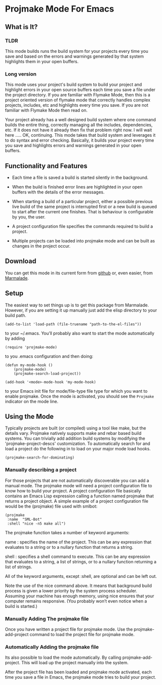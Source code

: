 Projmake Mode For Emacs
=======================

What is It?
-----------

### TLDR

This mode builds runs the build system for your projects every time
you save and based on the errors and warnings generated by that system
highlights them in your open buffers.

### Long version

This mode uses your project's build system to build your project and
highlight errors in your open source buffers each time you save a file
under the project directory. If you are familiar with Flymake Mode,
then this is a project oriented version of flymake mode that correctly
handles complex projects, includes, etc and highlights every time you
save. If you are not familiar with Flymake Mode then read on.

Your project already has a well designed build system where one
command builds the entire thing, correctly managing all the includes,
dependencies, etc. If it does not have it already then fix that
problem right now. I will wait here ..... OK, continuing. This mode
takes that build system and leverages it to do syntax and error
checking. Basically, it builds your project every time you save and
highlights errors and warnings generated in your open buffers.

Functionality and Features
--------------------------

* Each time a file is saved a build is started silently in the
  background.

* When the build is finished error lines are highlighted in your open
  buffers with the details of the error messages.

* When starting a build of a particular project, either a possible
  previous live build of the same project is interrupted first or a
  new build is queued to start after the current one finishes. That is
  behaviour is configurable by you, the user.

* A project configuration file specifies the commands required to
  build a project.

* Multiple projects can be loaded into projmake mode and can be built
  as changes in the project occur.


Download
--------

You can get this mode in its current form from
[github](http://github.com/ericbmerritt/projmake-mode) or, even
easier, from [Marmalade](http://marmalade-repo.org).

Setup
------

The easiest way to set things up is to get this package from
Marmalade. However, if you are setting it up manually just add the
elisp directory to your build path.

    (add-to-list 'load-path (file-truename "path-to-the-el-files"))

to your ~/.emacs. You’ll probably also want to start the mode
automatically by adding

    (require 'projmake-mode)

to you .emacs configuration and then doing:

    (defun my-mode-hook ()
        (projmake-mode)
        (projmake-search-load-project))

    (add-hook '<mode>-mode-hook 'my-mode-hook)


to your Emacs init file for mode/file-type file type for which you
want to enable projmake. Once the mode is activated,
you should see the `Projmake` indicator on the mode line.

Using the Mode
--------------

Typically projects are built (or compiled) using a tool like make, but
the details vary. Projmake natively supports make and rebar based
build systems. You can trivially add addition build systems by
modifying the 'projmake-project-descs' customization. To automatically
search for and load a project do the following in to load on your
major mode load hooks.

    (projmake-search-for-dominating)


### Manually describing a project

For those projects that are not automatically discoverable you can add
a manual mode. The projmake mode will need a project configuration file to
know how to build your project. A project configuration file basically
contains an Emacs Lisp expression calling a function named projmake
that returns a project object. A simple example of a project
configuration file would be the (projmake) file used with smlbot:

    (projmake
     :name  "SML-Bot"
     :shell "nice -n5 make all")

The projmake function takes a number of keyword arguments:

name
: specifies the name of the project. This can be any expression that
  evaluates to a string or to a nullary function that returns a
  string.

shell
: specifies a shell command to execute. This can be any expression
  that evaluates to a string, a list of strings, or to a nullary
  function returning a list of strings.

All of the keyword arguments, except :shell, are optional and can be
left out.

Note the use of the nice command above. It means that background build
process is given a lower priority by the system process
scheduler. Assuming your machine has enough memory, using nice ensures
that your computer remains responsive. (You probably won’t even notice
when a build is started.)

### Manually Adding The projmake file

Once you have written a project file for projmake mode. Use the
projmake-add-project command to load the project file for projmake
mode.

### Automatically Adding the projmake file

Its also possible to load the mode automatically. By calling
projmake-add-project. This will load up the project manually into the
system.

After the project file has been loaded and projmake mode activated,
each time you save a file in Emacs, the projmake mode tries to build
your project.
